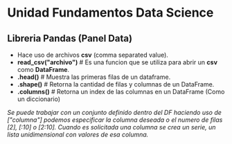 # Unidad Fundamentos Data Science
## Libreria Pandas (Panel Data)
- Hace uso de archivos **csv** (comma separated value).
- **read_csv("archivo")** # Es una funcion que se utiliza para abrir un **csv** como **DataFrame**.
- **.head()** # Muestra las primeras filas de un dataframe.
- **.shape()** # Retorna la cantidad de filas y columnas de un DataFrame.
- **.columns()** # Retorna un index de las columnas en un DataFrame (Como un diccionario)

_Se puede trabajar con un conjunto definido dentro del DF haciendo uso de ["columna"] podemos especificar la columna deseada o el numero de filas [2], [:10] o [2:10].
Cuando es solicitada una columna se crea un serie, un lista unidimensional con valores de esa columna._ 
